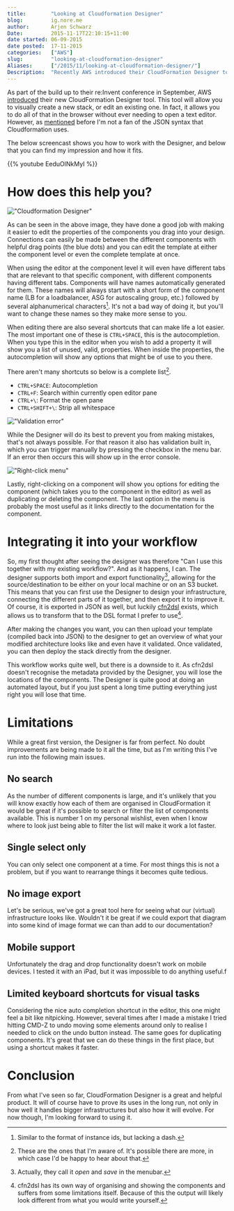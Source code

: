 ```yaml
---
title:        "Looking at Cloudformation Designer"
blog:         ig.nore.me  
author:       Arjen Schwarz  
Date:         2015-11-17T22:10:15+11:00
date started: 06-09-2015
date posted:  17-11-2015
categories:   ["AWS"]
slug:         "looking-at-cloudformation-designer"
Aliases:      ["/2015/11/looking-at-cloudformation-designer/"]
Description:  "Recently AWS introduced their CloudFormation Designer tool. Part of CloudFormation, this Designer allows you to visually design and edit your templates. In this article I try to show you how you can use the tool and fit it into your workflow."
---
```


As part of the build up to their re:Invent conference in September, AWS [introduced](https://aws.amazon.com/blogs/aws/new-aws-cloudformation-designer-support-for-more-services/) their new CloudFormation Designer tool. This tool will allow you to visually create a new stack, or edit an existing one. In fact, it allows you to do all of that in the browser without ever needing to open a text editor. However, as [mentioned](https://ig.nore.me/2014/08/the-first-babysteps-with-cloudformation/) before I'm not a fan of the JSON syntax that Cloudformation uses.

The below screencast shows you how to work with the Designer, and below that you can find my impression and how it fits.


{{% youtube EeduOlNkMyI %}}


# How does this help you?

!["Cloudformation Designer"](/img/posts/2015-11-16-cloudformation-designer.png "Cloudformation Designer")

As can be seen in the above image, they have done a good job with making it easier to edit the properties of the components you drag into your design. Connections can easily be made between the different components with helpful drag points (the blue dots) and you can edit the template at either the component level or even the complete template at once.

When using the editor at the component level it will even have different tabs that are relevant to that specific component, with different components having different tabs. Components will have names automatically generated for them. These names will always start with a short form of the component name (LB for a loadbalancer, ASG for autoscaling group, etc.) followed by several alphanumerical characters[^instanceids]. It's not a bad way of doing it, but you'll want to change these names so they make more sense to you.

When editing there are also several shortcuts that can make life a lot easier. The most important one of these is `CTRL+SPACE`, this is the autocompletion. When you type this in the editor when you wish to add a property it will show you a list of unused, valid, properties. When inside the properties, the autocompletion will show any options that might be of use to you there.

There aren't many shortcuts so below is a complete list[^shortcuts].

* `CTRL+SPACE`: Autocompletion
* `CTRL+F`: Search within currently open editor pane
* `CTRL+\`: Format the open pane
* `CTRL+SHIFT+\`: Strip all whitespace

!["Validation error"](/img/posts/2015-11-16-validation-error.png "Validation error")

While the Designer will do its best to prevent you from making mistakes, that's not always possible. For that reason it also has validation built in, which you can trigger manually by pressing the checkbox in the menu bar. If an error then occurs this will show up in the error console.

!["Right-click menu"](/img/posts/2015-11-16-right-click.png "Right-click menu")

Lastly, right-clicking on a component will show you options for editing the component (which takes you to the component in the editor) as well as duplicating or deleting the component. The last option in the menu is probably the most useful as it links directly to the documentation for the component.

# Integrating it into your workflow

So, my first thought after seeing the designer was therefore "Can I use this together with my existing workflow?". And as it happens, I can. The designer supports both import and export functionality[^opensave], allowing for the source/destination to be either on your local machine or on an S3 bucket. This means that you can first use the Designer to design your infrastructure, connecting the different parts of it together, and then export it to improve it. Of course, it is exported in JSON as well, but luckily [cfn2dsl](https://github.com/realestate-com-au/cfn2dsl) exists, which allows us to transform that to the DSL format I prefer to use[^cfn2dslnote].

After making the changes you want, you can then upload your template (compiled back into JSON) to the designer to get an overview of what your modified architecture looks like and even have it validated. Once validated, you can then deploy the stack directly from the designer.

This workflow works quite well, but there is a downside to it. As cfn2dsl doesn't recognise the metadata provided by the Designer, you will lose the locations of the components. The Designer is quite good at doing an automated layout, but if you just spent a long time putting everything just right you will lose that time.

# Limitations

While a great first version, the Designer is far from perfect. No doubt improvements are being made to it all the time, but as I'm writing this I've run into the following main issues.

## No search

As the number of different components is large, and it's unlikely that you will know exactly how each of them are organised in CloudFormation it would be great if it's possible to search or filter the list of components available. This is number 1 on my personal wishlist, even when I know where to look just being able to filter the list will make it work a lot faster.

## Single select only

You can only select one component at a time. For most things this is not a problem, but if you want to rearrange things it becomes quite tedious.

## No image export

Let's be serious, we've got a great tool here for seeing what our (virtual) infrastructure looks like. Wouldn't it be great if we could export that diagram into some kind of image format we can than add to our documentation?

## Mobile support

Unfortunately the drag and drop functionality doesn't work on mobile devices. I tested it with an iPad, but it was impossible to do anything useful.f

## Limited keyboard shortcuts for visual tasks

Considering the nice auto completion shortcut in the editor, this one might feel a bit like nitpicking. However, several times after I made a mistake I tried hitting CMD-Z to undo moving some elements around only to realise I needed to click on the undo button instead. The same goes for duplicating components. It's great that we can do these things in the first place, but using a shortcut makes it faster.

# Conclusion

From what I've seen so far, CloudFormation Designer is a great and helpful product. It will of course have to prove its uses in the long run, not only in how well it handles bigger infrastructures but also how it will evolve. For now though, I'm looking forward to using it.

[^instanceids]: Similar to the format of instance ids, but lacking a dash.
[^shortcuts]: These are the ones that I'm aware of. It's possible there are more, in which case I'd be happy to hear about that.
[^opensave]: Actually, they call it *open* and *save* in the menubar.
[^cfn2dslnote]: cfn2dsl has its own way of organising and showing the components and suffers from some limitations itself. Because of this the output will likely look different from what you would write yourself.
